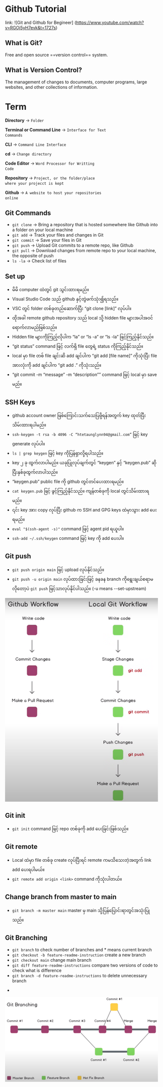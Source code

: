 # Github Tutorial
link: ![Git and Github for Begineer] (https://www.youtube.com/watch?v=RGOj5yH7evk&t=1727s)

## What is Git?
Free and open source ==version control== system.

## What is Version Control?
The management of changes to documents, computer programs, large websites, and other collections of information.

# Term
**Directory** &rarr; <code>Folder</code>

**Terminal or Command Line** &rarr; <code>Interface for Text Commands</code>

**CLI** &rarr; <code>Command Line Interface</code>

**cd** &rarr; <code>Change directory</code>

**Code Editor** &rarr; <code>Word Processor for Writting Code</code>

**Repository** &rarr; <code>Project, or the folder/place where your projecct is kept</code>

**Github** &rarr; <code>A website to host your repositories online</code>


## Git Commands
* ```git clone```    &rarr; Bring a repository that is hosted somewhere like Github into a folder on your local machine
* ```git add```    &rarr;  Track your files and changes in Git
* ```git commit```    &rarr; Save your files in Git
* ```git push```    &rarr; Upload Git commits to a remote repo, like Github
* ```git pull```    &rarr; Download changes from remote repo to your local machine, the opposite of push
* ```ls -la```    &rarr; Check list of files


## Set up
- မိမိ computer ထဲတွင် git သွင်းထားရမည်။
- Visual Studio Code သည် github နှင့်တွဲဖက်သုံး၍ရသည်။
- VSC တွင် folder တစ်ခုတည်ဆောက်ပြီး “git clone [link]” လုပ်ပါ။
- ထိုအခါ remote github repository သည် local သို့ hidden file များအပါအဝင်ရောက်လာမည်ဖြစ်သည်။
- Hidden file များကိုကြည့်လိုပါက “la” or “ls -a” or “ls -la” ဖြင့်ကြည့်နိုင်သည်။
- “git status” command ဖြင့် လက်ရှိ file တွေရဲ့ status ကိုကြည့်နိုင်သည်။
- local မှာ file တစ် file ချင်းဆိ add ချင်ပါက “git add [file name]” ကိုသုံးပြီး file အားလုံးကို add ချင်ပါက “git add .” ကိုသုံးသည်။
- “git commit -m “message” -m “description”” command ဖြင့် local မှာ save မည်။


## SSH Keys
- github account owner ဖြစ်ကြောင်းသက်သေပြဖို့ရန်အတွက် key ထုတ်ပြီးသိမ်းထားရပါမည်။
- ```ssh-keygen -t rsa -b 4096 -C “htetaunglynn94@gmail.com”``` ဖြင့် key generate လုပ်ပါ။
- ```ls | grep keygen``` ဖြင့် key ကိုပြန်ရှာလို့ရပါသည်။
- key ၂ ခု ထွက်လာပါမည်။ ယခုပြုလုပ်ချက်တွင် “keygen” နှင့် “keygen.pub” ဆိုပြီးနှစ်ခုထွက်လာပါသည်။
- “keygen.pub” public file ကို github တွင်တင်ပေးထားရမည်။
- ```cat keygen.pub``` ဖြင့် ဖွင့်ကြည့်နိုင်သည်။ ကျန်တစ်ခုကို local တွင်သိမ်းထားရမည်။
- ၎င်း key အား copy လုပ်ပြီး github က SSH and GPG keys ထဲမှာသွား add ပေးရမည်။
- ````eval "$(ssh-agent -s)"```` command ဖြင့် agent pid ရယူပါ။
- ```ssh-add ~/.ssh/keygen``` command ဖြင့် key ကို add ပေးပါ။


## Git push
- ```git push origin main``` ဖြင့် upload လုပ်နိုင်သည်။
- ```git push -u origin main``` လုပ်ထားခြင်းဖြင့် ခနခန branch ကိုရွေးချယ်စရာမလိုတော့ပဲ ```git push``` ဖြင့်သာလုပ်နိုင်ပါသည်။ (-u means --set-upstream)

![Git workflow and Local Git](local_git_and_workflow.png)


## Git init
- ```git init``` command ဖြင့် repo တစ်ခုကို add ပေးခြင်းဖြစ်သည်။


## Git remote
- Local ထဲမှာ file တစ်ခု create လုပ်ပြီးရင် remote ကမသိသေးတဲ့အတွက် link add ပေးရပါမယ်။
- ```git remote add origin <link>``` command ကိုသုံးပါတယ်။


## Change branch from master to main
- ```git branch -m master main``` master မှ main သို့ပြန်ပြောင်းရာတွင်အသုံးပြုသည်။


## Git Branching
- ```git branch``` to check number of branches and * means current branch
- ```git checkout -b feature-readme-instruction``` create a new branch
- ```git checkout main``` change main branch
- ```git diff feature-readme-instructions``` compare two versions of code to check what is difference
- ```git branch -d feature-readme-instructions``` to delete unnecessary branch
- ``````

![Git branching](git_branching.png)



